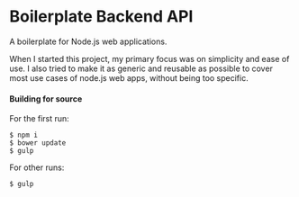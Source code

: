 # Boilerplate Backend API

A boilerplate for Node.js web applications.

When I started this project, my primary focus was on simplicity and ease of use. I also tried to make it as generic and reusable as possible to cover most use cases of node.js web apps, without being too specific.

#### Building for source
For the first run:
```
$ npm i
$ bower update
$ gulp
```
For other runs:
```
$ gulp
```
